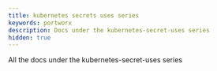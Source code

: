 ```yaml
---
title: kubernetes secrets uses series
keywords: portworx
description: Docs under the kubernetes-secret-uses series
hidden: true
---
```


All the docs under the kubernetes-secret-uses series
